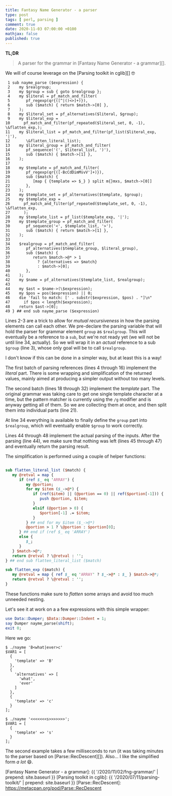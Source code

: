 ```yaml
---
title: Fantasy Name Generator - a parser
type: post
tags: [ perl, parsing ]
comment: true
date: 2020-11-03 07:00:00 +0100
mathjax: false
published: true
---
```


**TL;DR**

> A parser for the grammar in [Fantasy Name Generator - a grammar][].

We will of course leverage on the [Parsing toolkit in cglib][] 🤓

```
 1 sub nayme_parse ($expression) {
 2    my $realgroup;
 3    my $group = sub { goto $realgroup };
 4    my $literal = pf_match_and_filter(
 5       pf_regexp(qr{([^|()<>]+)}),
 6       sub ($match) { return $match->[0] },
 7    );
 8    my $literal_set = pf_alternatives($literal, $group);
 9    my $literal_exp =
10      pf_match_and_filter(pf_repeated($literal_set, 0, -1), \&flatten_exp,);
11    my $literal_list = pf_match_and_filter(pf_list($literal_exp, '|'),
12       \&flatten_literal_list);
13    my $literal_group = pf_match_and_filter(
14       pf_sequence('(', $literal_list, ')'),
15       sub ($match) { $match->[1] },
16    );
17 
18    my $template = pf_match_and_filter(
19       pf_regexp(qr{([-BcCdDimMsvV']+)}),
20       sub ($match) {
21          [map { {template => $_} } split m{}mxs, $match->[0]]
22       },
23    );
24    my $template_set = pf_alternatives($template, $group);
25    my $template_exp =
26      pf_match_and_filter(pf_repeated($template_set, 0, -1), \&flatten_exp,
27      );
28    my $template_list = pf_list($template_exp, '|');
29    my $template_group = pf_match_and_filter(
30       pf_sequence('<', $template_list, '>'),
31       sub ($match) { return $match->[1] },
32    );
33 
34    $realgroup = pf_match_and_filter(
35       pf_alternatives($template_group, $literal_group),
36       sub ($match) {
37          return $match->@* > 1
38            ? {alternatives => $match}
39            : $match->[0];
40       },
41    );
42    my $name = pf_alternatives($template_list, $realgroup);
43 
44    my $ast = $name->(\$expression);
45    my $pos = pos($expression) || 0;
46    die 'fail to match: [' . substr($expression, $pos) . "]\n"
47      if $pos < length($expression);
48    return $ast->[0];
49 } ## end sub nayme_parse ($expression)
```

Lines 2-3 are a trick to allow for *mutual recursiveness* in how the parsing
elements can call each other. We pre-declare the parsing variable that will
hold the parser for grammar element `group` as `$realgroup`. This will
eventually be a reference to a `sub`, but we're not ready yet (we will not be
until line 34, actually). So we will wrap it in an *actual* reference to a sub
`$group` (line 3), whose only goal will be to call `$realgroup`.

I don't know if this can be done in a simpler way, but at least this is a way!

The first batch of parsing references (lines 4 through 16) implement the
*literal* part. There is some wrapping and simplification of the returned
values, mainly aimed at producing a simpler output without too many levels.

The second batch (lines 18 through 32) implement the *template* part. The
original grammar was taking care to get one single template character at a
time, but the pattern matcher is currently using the `/g` modifier and is
anyway getting all of them. So we are collecting them at once, and then split
them into individual parts (line 21).

At line 34 everything is available to finally define the `group` part into
`$realgroup`, which will eventually enable `$group` to work correctly.

Lines 44 through 48 implement the actual parsing of the inputs. After the
parsing (line 44), we make sure that nothing was left (lines 45 through 47) and
eventually return the parsing result.

The simplification is performed using a couple of helper functions:

```perl

sub flatten_literal_list ($match) {
   my @retval = map {
      if (ref $_ eq 'ARRAY') {
         my @portion;
         for my $item ($_->@*) {
            if (ref($item) || (@portion == 0) || ref($portion[-1])) {
               push @portion, $item;
            }
            elsif (@portion > 0) {
               $portion[-1] .= $item;
            }
         } ## end for my $item ($_->@*)
         @portion > 1 ? \@portion : $portion[0];
      } ## end if (ref $_ eq 'ARRAY')
      else {
         $_;
      }
   } $match->@*;
   return @retval ? \@retval : '';
} ## end sub flatten_literal_list ($match)

sub flatten_exp ($match) {
   my @retval = map { ref $_ eq 'ARRAY' ? $_->@* : $_ } $match->@*;
   return @retval ? \@retval : '';
}
```

These functions make sure to *flatten* some arrays and avoid too much unneeded
nesting.

Let's see it at work on a a few expressions with this simple wrapper:

```perl
use Data::Dumper; $Data::Dumper::Indent = 1;
say Dumper nayme_parse(shift);
exit 0;
```

Here we go:

```
$ ./nayme 'B<what|ever>c'
$VAR1 = [
  {
    'template' => 'B'
  },
  {
    'alternatives' => [
      'what',
      'ever'
    ]
  },
  {
    'template' => 'c'
  }
];

$ ./nayme '<<<<<<<s>>>>>>>';
$VAR1 = [
  {
    'template' => 's'
  }
];
```

The second example takes a few milliseconds to run (it was taking minutes to
the parser based on [Parse::RecDescent][]). Also... I like the simplified form
*a lot* 😄.

[Fantasy Name Generator - a grammar]: {{ '/2020/11/02/fng-grammar/' | prepend: site.baseurl }} 
[Parsing toolkit in cglib]: {{ '/2020/07/11/parsing-toolkit/' | prepend: site.baseurl }} 
[Parse::RecDescent]: https://metacpan.org/pod/Parse::RecDescent
